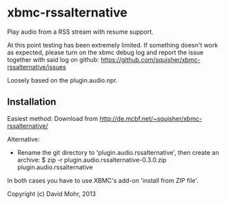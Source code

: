 xbmc-rssalternative
===================

Play audio from a RSS stream with resume support.

At this point testing has been extremely limited. If something doesn't work as
expected, please turn on the xbmc debug log and report the issue together with
said log on github:
  https://github.com/squisher/xbmc-rssalternative/issues

Loosely based on the plugin.audio.npr.


Installation
------------

Easiest method: Download from http://de.mcbf.net/~squisher/xbmc-rssalternative/

Alternative:
* Rename the git directory to 'plugin.audio.rssalternative', then create an
  archive:
  $ zip -r plugin.audio.rssalternative-0.3.0.zip plugin.audio.rssalternative

In both cases you have to use XBMC's add-on 'install from ZIP file'.


Copyright (c) David Mohr, 2013
